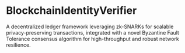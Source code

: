# BlockchainIdentityVerifier
A decentralized ledger framework leveraging zk-SNARKs for scalable privacy-preserving transactions, integrated with a novel Byzantine Fault Tolerance consensus algorithm for high-throughput and robust network resilience.
